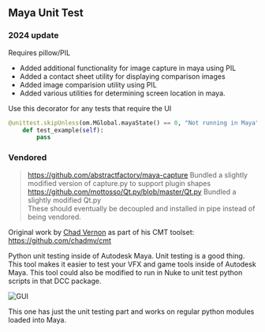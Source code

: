 ## Maya Unit Test

### 2024 update
Requires pillow/PIL

- Added additional functionality for image capture in maya using PIL  
- Added a contact sheet utility for displaying comparison images
- Added image comparision utility using PIL
- Added various utilities for determining screen location in maya.

Use this decorator for any tests that require the UI 
```python
@unittest.skipUnless(om.MGlobal.mayaState() == 0, "Not running in Maya")
    def test_example(self):
        pass
```


### Vendored
> https://github.com/abstractfactory/maya-capture
Bundled a slightly modified version of capture.py to support plugin shapes
https://github.com/mottosso/Qt.py/blob/master/Qt.py
Bundled a slightly modified Qt.py  
These should eventually be decoupled and installed in pipe instead of being vendored.


Original work by [Chad Vernon](https://github.com/chadmv) as part of his CMT toolset: https://github.com/chadmv/cmt

Python unit testing inside of Autodesk Maya. Unit testing is a good thing. This tool makes it easier to test your VFX and game tools inside of Autodesk Maya. This tool could also be modified to run in Nuke to unit test python scripts in that DCC package.

![GUI](https://github.com/bhowiebkr/mayatest/blob/master/gui.PNG)

This one has just the unit testing part and works on regular python modules loaded into Maya.

